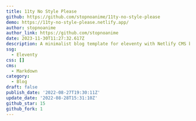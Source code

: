 ```yaml
---
title: 11ty No Style Please
github: https://github.com/stopnoanime/11ty-no-style-please
demo: https://11ty-no-style-please.netlify.app/
author: stopnoanime
author_link: https://github.com/stopnoanime
date: 2023-11-30T11:27:32.617Z
description: A minimalist blog template for eleventy with Netlify CMS built in
ssg:
  - Eleventy
css: []
cms:
  - Markdown
category:
  - Blog
draft: false
publish_date: '2022-08-27T19:30:11Z'
update_date: '2022-08-28T15:31:10Z'
github_star: 15
github_fork: 1
---
```

